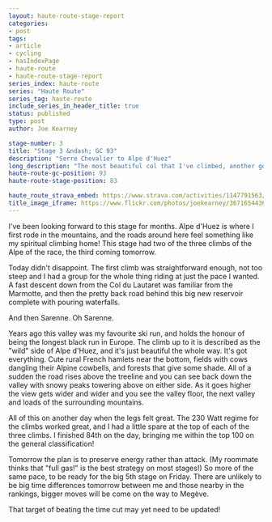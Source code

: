 ```yaml
---
layout: haute-route-stage-report
categories:
- post
tags:
- article
- cycling
- hasIndexPage
- haute-route
- haute-route-stage-report
series_index: haute-route
series: "Haute Route"
series_tag: haute-route
include_series_in_header_title: true
status: published
type: post
author: Joe Kearney

stage-number: 3
title: "Stage 3 &ndash; GC 93"
description: "Serre Chevalier to Alpe d'Huez"
long_description: "The most beautiful col that I've climbed, another good day pacing, and a finish to take me into the top 100 overall!"
haute-route-gc-position: 93
haute-route-stage-position: 83

haute_route_strava_embed: https://www.strava.com/activities/1147791563/embed/fd770b9aedd4456bf6675c22a1811e8c7675e750
title_image_iframe: https://www.flickr.com/photos/joekearney/36716544366/in/album-72157687765853505/player/
---
```


I've been looking forward to this stage for months. Alpe d'Huez is where I first rode in the mountains, and the roads around here feel something like my spiritual climbing home! This stage had two of the three climbs of the Alpe of the race, the third coming tomorrow.

Today didn't disappoint. The first climb was straightforward enough, not too steep and I had a group for the whole thing riding at just the pace I wanted. A fast descent down from the Col du Lautaret was familiar from the Marmotte, and then the pretty back road behind this big new reservoir complete with pouring waterfalls.

And then Sarenne. Oh Sarenne.

Years ago this valley was my favourite ski run, and holds the honour of being the longest black run in Europe. The climb up to it is described as the "wild" side of Alpe d'Huez, and it's just beautiful the whole way. It's got everything. Cute rural French hamlets near the bottom, fields with cows dangling their Alpine cowbells, and forests that give some shade. All of a sudden the road rises above the treeline and you can see back down the valley with snowy peaks towering above on either side. As it goes higher the view gets wider and wider and you see the valley floor, the next valley and loads of the surrounding mountains.

All of this on another day when the legs felt great. The 230 Watt regime for the climbs worked great, and I had a little spare at the top of each of the three climbs. I finished 84th on the day, bringing me within the top 100 on the general classification!

Tomorrow the plan is to preserve energy rather than attack. (My roommate thinks that "full gas!" is the best strategy on most stages!) So more of the same pace, to be ready for the big 5th stage on Friday. There are unlikely to be big time differences tomorrow between me and those nearby in the rankings, bigger moves will be come on the way to Megève.

That target of beating the time cut may yet need to be updated!
